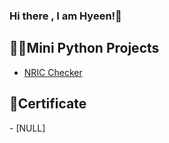 ### Hi there , I am Hyeen!👋

<h2>👨‍💻Mini Python Projects</h2>

- [NRIC Checker](https://github.com/hyeen24/NRIC-Checker)

<h2>📄Certificate</h2>
- [NULL]
<!--
<h2> 🤳 Connect with me:</h2>

[<img align="left" alt="hyeen24 | YouTube" width="22px" src="https://cdn.jsdelivr.net/npm/simple-icons@v3/icons/youtube.svg" />][youtube]
[<img align="left" alt="hyeen24 | Twitter" width="22px" src="https://cdn.jsdelivr.net/npm/simple-icons@v3/icons/twitter.svg" />][twitter]
[<img align="left" alt="hyeen24 | LinkedIn" width="22px" src="https://cdn.jsdelivr.net/npm/simple-icons@v3/icons/linkedin.svg" />][linkedin]
[<img align="left" alt="hyeen24 | Instagram" width="22px" src="https://cdn.jsdelivr.net/npm/simple-icons@v3/icons/instagram.svg" />][instagram]


[youtube]: 
[instagram]: 
[linkedin]: https://linkedin.com/in/

**hyeen24/hyeen24** is a ✨ _special_ ✨ repository because its `README.md` (this file) appears on your GitHub profile.

Here are some ideas to get you started:

- 🔭 I’m currently working on ...
- 🌱 I’m currently learning ...
- 👯 I’m looking to collaborate on ...
- 🤔 I’m looking for help with ...
- 💬 Ask me about ...
- 📫 How to reach me: ...
- 😄 Pronouns: ...
- ⚡ Fun fact: ...
-->
